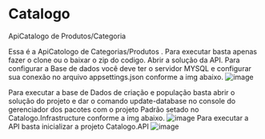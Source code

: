 # Catalogo
ApiCatalogo de Produtos/Categoria

Essa é a ApiCatologo de Categorias/Produtos .
Para executar basta apenas fazer o clone ou o baixar o zip do codigo.
Abrir a solução da API.
Para configurar a Base de dados você deve ter o servidor MYSQL e configurar sua conexão no arquivo appsettings.json conforme a img abaixo.
![image](https://github.com/jp-2513/Catalogo/assets/56940126/9d9b32a6-3fc9-485b-a731-a2a0a382bda1)

Para executar a base de Dados de criação e população basta abrir o solução do projeto  e dar o comando update-database no console do gerenciador dos pacotes com o projeto Padrão setado no Catalogo.Infrastructure conforme a img abaixo.
![image](https://github.com/jp-2513/Catalogo/assets/56940126/a0407b9b-88a9-4b49-980a-c1b3e70ed575)
Para executar a API basta inicializar a projeto Catalogo.API
![image](https://github.com/jp-2513/Catalogo/assets/56940126/78e84691-0617-4e28-af58-d4456d953927)


